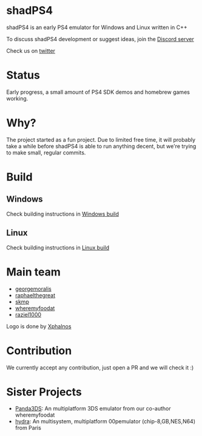 <!--
SPDX-FileCopyrightText: 2024 shadPS4 Emulator Project
SPDX-License-Identifier: GPL-2.0-or-later
-->

# shadPS4

shadPS4 is an early PS4 emulator for Windows and Linux written in C++

To discuss shadPS4 development or suggest ideas, join the [Discord server](https://discord.gg/MyZRaBngxA)

Check us on [twitter](https://twitter.com/shadps4)

# Status

Early progress, a small amount of PS4 SDK demos and homebrew games working.

# Why?

The project started as a fun project.  Due to limited free time, it will probably take a while before shadPS4 is able to run anything decent, but we're trying to make small, regular commits.

# Build

## Windows

Check building instructions in [Windows build](https://github.com/shadps4-emu/shadPS4/blob/main/documents/building-windows.md)

## Linux

Check building instructions in [Linux build](https://github.com/shadps4-emu/shadPS4/blob/main/documents/linux_building.md)

# Main team

- [georgemoralis](https://github.com/georgemoralis)
- [raphaelthegreat](https://github.com/raphaelthegreat)
- [skmp](https://github.com/skmp)
- [wheremyfoodat](https://github.com/wheremyfoodat)
- [raziel1000](https://github.com/raziel1000)

Logo is done by [Xphalnos](https://github.com/Xphalnos)

# Contribution

We currently accept any contribution, just open a PR and we will check it :)

# Sister Projects

- [Panda3DS](https://github.com/wheremyfoodat/Panda3DS): An multiplatform 3DS emulator from our co-author wheremyfoodat
- [hydra](https://github.com/hydra-emu/hydra): An multisystem, multiplatform 00pemulator (chip-8,GB,NES,N64) from Paris
